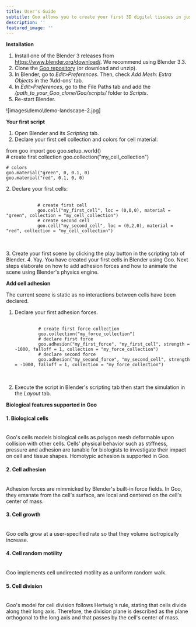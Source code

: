```yaml
---
title: User's Guide
subtitle: Goo allows you to create your first 3D digital tissues in just a few clicks.
description: ''
featured_image: ''
---
```


<b>Installation</b>

1. Install one of the Blender 3 releases from <a href="https://www.blender.org/download/">https://www.blender.org/download/</a>. We recommend using Blender 3.3.
2. Clone the <a href="https://github.com/smegason/Goo">Goo repository</a> (or download and unzip). 
3. In Blender, go to <i>Edit>Preferences</i>. Then, check <i>Add Mesh: Extra Objects</i> in the ‘Add-ons’ tab. 
4. In <i>Edit>Preferences</i>, go to the File Paths tab and add the <i>/path_to_your_Goo_clone/Goo/scripts/</i> folder to <i>Scripts</i>. 
5. Re-start Blender. 

![images\demo\demo-landscape-2.jpg]

<b>Your first script</b>

1. Open Blender and its <i>Scripting</i> tab. 
2. Declare your first cell collection and colors for cell material:
<blockquote-medium>           
    from goo import goo 
    goo.setup_world() <br>
    # create first collection
    goo.collection("my_cell_collection")

    # colors 
    goo.material("green", 0, 0.1, 0)
    goo.material("red", 0.1, 0, 0)
</blockquote-medium>
2. Declare your first cells: <br>
    <pre>
        <code class="language-python">             
            # create first cell
            goo.cell("my_first_cell", loc = (0,0,0), material = "green", collection = "my_cell_collection")
            # create second cell
            goo.cell("my_second_cell", loc = (0,2,0), material = "red", collection = "my_cell_collection")
        </code> 
    </pre>
3. Create your first scene by clicking the play button in the scripting tab of Blender. 
4. Yay. You have created your first cells in Blender using Goo. Next steps elaborate on how to add adhesion forces and how to animate the scene using Blender's physics engine. 

<b>Add cell adhesion</b>

The current scene is static as no interactions between cells have been declared. 
1. Declare your first adhesion forces. 
    <pre>
        <code class="language-python">  
            # create first force collection
            goo.collection("my_force_collection")           
            # declare first force
            goo.adhesion("my_first_force", "my_first_cell", strength = -1000, falloff = 1, collection = "my_force_collection")
            # declare second force
            goo.adhesion("my_second_force", "my_second_cell", strength = -1000, falloff = 1, collection = "my_force_collection")
        </code> 
    </pre>
2. Execute the script in Blender's scripting tab then start the simulation in the <i>Layout</i> tab. 

<b>Biological features supported in Goo</b>

<h4>1. Biological cells </h4> <br>
Goo's cells models biological cells as polygon mesh deformable upon collision with other cells. Cells' physical behavior such as stiffness, pressure and adhesion are tunable for biologists to investigate their impact on cell and tissue shapes. Homotypic adhesion is supported in Goo. 
<h4>2. Cell adhesion </h4><br>
Adhesion forces are mimmicked by Blender's built-in force fields. In Goo, they emanate from the cell's surface, are local and centered on the cell's center of mass. 
<h4>3. Cell growth </h4><br>
Goo cells grow at a user-specified rate so that they volume isotropically increase. 
<h4>4. Cell random motility</h4> <br>
Goo implements cell undirected motility as a uniform random walk. 
<h4>5. Cell division</h4> <br>
Goo's model for cell division follows Hertwig's rule, stating that cells divide along their long axis. Therefore, the division plane is described as the plane orthogonal to the long axis and that passes by the cell's center of mass. 